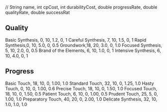 // String name, int cpCost, int durabilityCost, double progressRate, double qualityRate, double successRat

## Quality

Basic Synthesis, 0, 10, 1.2, 0, 1
Careful Synthesis, 7, 10, 1.5, 0, 1
Rapid Synthesis,0, 10, 5.0, 0, 0.5
Groundwork,18, 20, 3.0, 0, 1.0
Focused Synthesis, 5, 10, 2.0, 0, 0.5
Brand of the Elements, 6, 10, 1.0, 0, 1
Intensive Synthesis, 6, 10, 4.0, 0, 1

## Progress

Basic Touch, 18, 10, 0, 1.00, 1.0
Standard Touch, 32, 10, 0, 1.25, 1.0
Hasty Touch, 0, 10, 0, 1.00, 0.6
Precise Touch, 18, 10, 0, 1.50, 1.0
Focused Touch, 18, 10, 0, 1.50, 0.5
Patient Touch, 6, 10, 0, 1.00, 0.5
Prudent Touch, 25, 5, 0, 1.00, 1.0
Preparatory Touch, 40, 20, 0, 2.00, 1.0
Delicate Synthesis, 32, 10, 1.0, 1.0, 1.0
